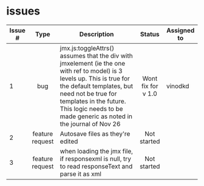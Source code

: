 issues
======

| Issue # | Type | Description | Status | Assigned to |
|---------|:----:|-------------|:------:|-------------|
| 1 | bug | jmx.js:toggleAttrs() assumes that the div with jmxelement (ie the one with ref to model) is 3 levels up. This is true for the default templates, but need not be true for templates in the future. This logic needs to be made generic as noted in the journal of Nov 26 | Wont fix for v 1.0 | vinodkd |
| 2 | feature request | Autosave files as they're edited | Not started | |
| 3 | feature request | when loading the jmx file, if responsexml is null, try to read responseText and parse it as xml | Not started | |

